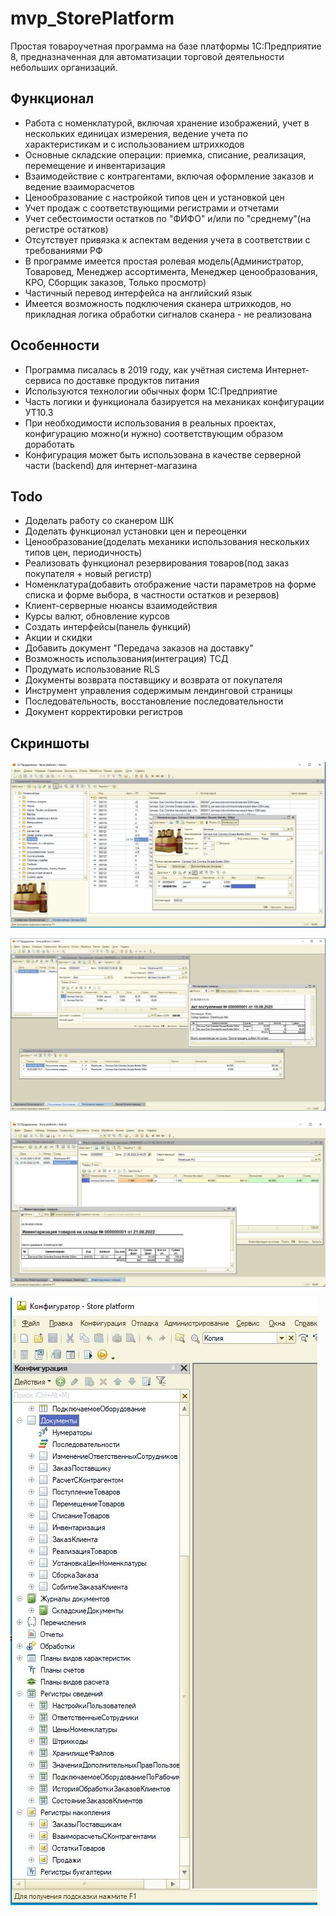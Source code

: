 # mvp_StorePlatform
Простая товароучетная программа на базе платформы 1С:Предприятие 8, предназначенная для автоматизации торговой деятельности небольших организаций.

## Функционал
- Работа с номенклатурой, включая хранение изображений, учет в нескольких единицах измерения, ведение учета по характеристикам и c использованием штрихкодов
- Основные складские операции: приемка, списание, реализация, перемещение и инвентаризация
- Взаимодействие с контрагентами, включая оформление заказов и ведение взаиморасчетов
- Ценообразование с настройкой типов цен и установкой цен
- Учет продаж с соответствующими регистрами и отчетами
- Учет себестоимости остатков по "ФИФО" и/или по "среднему"(на регистре остатков) 
- Отсутствует привязка к аспектам ведения учета в соответствии с требованиями РФ
- В программе имеется простая ролевая модель(Администратор, Товаровед, Менеджер ассортимента, Менеджер ценообразования, КРО, Сборщик заказов, Только просмотр)
- Частичный перевод интерфейса на английский язык
- Имеется возможность подключения сканера штрихкодов, но прикладная логика обработки сигналов сканера - не реализована

## Особенности
- Программа писалась в 2019 году, как учётная система Интернет-сервиса по доставке продуктов питания
- Используются технологии обычных форм 1С:Предприятие
- Часть логики и функционала базируется на механиках конфигурации УТ10.3
- При необходимости использования в реальных проектах, конфигурацию можно(и нужно) соответствующим образом доработать
- Конфигурация может быть использована в качестве серверной части (backend) для интернет-магазина

## Todo
- Доделать работу со сканером ШК
- Доделать функционал установки цен и переоценки
- Ценообразование(доделать механики использования нескольких типов цен, периодичность)
- Реализовать функционал резервирования товаров(под заказ покупателя + новый регистр)
- Номенклатура(добавить отображение части параметров на форме списка и форме выбора, в частности остатков и резервов)
- Клиент-серверные нюансы взаимодействия
- Курсы валют, обновление курсов
- Создать интерфейсы(панель функций)
- Акции и скидки
- Добавить документ "Передача заказов на доставку"
- Возможность использования(интеграция) ТСД
- Продумать использование RLS
- Документы возврата поставщику и возврата от покупателя
- Инструмент управления содержимым лендинговой страницы
- Последовательность, восстановление последовательности
- Документ корректировки регистров


## Скриншоты
![Форма списка номенклатуры и карточка товара](images/sc1.jpeg)

![Прочие формы](images/sc2.jpeg)

![Форма инвентаризации](images/sc3.jpeg)

![Дерево метаданных](images/sc4.jpeg)

